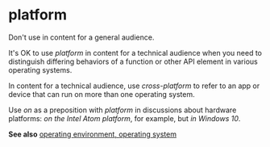 # platform

Don't use in content for a general audience.

It's OK to use *platform* in content for a technical audience when you need to distinguish differing behaviors of a function or other API element in various operating systems.

In content for a technical audience, use *cross-platform* to refer to an app or device that can run on more than one operating system.

Use *on* as a preposition with *platform* in discussions about hardware platforms: *on the Intel Atom platform*, for example, but *in Windows 10*.

**See also**  [operating environment, operating system](../o/operating-environment-operating-system.md)
